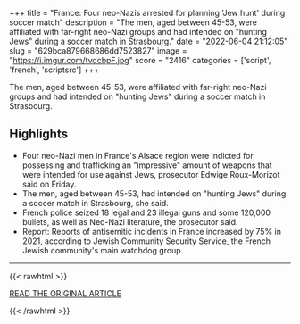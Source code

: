 +++
title = "France: Four neo-Nazis arrested for planning 'Jew hunt' during soccer match"
description = "The men, aged between 45-53, were affiliated with far-right neo-Nazi groups and had intended on \"hunting Jews\" during a soccer match in Strasbourg."
date = "2022-06-04 21:12:05"
slug = "629bca879668686dd7523827"
image = "https://i.imgur.com/tvdcbpF.jpg"
score = "2416"
categories = ['script', 'french', 'scriptsrc']
+++

The men, aged between 45-53, were affiliated with far-right neo-Nazi groups and had intended on \"hunting Jews\" during a soccer match in Strasbourg.

## Highlights

- Four neo-Nazi men in France's Alsace region were indicted for possessing and trafficking an "impressive" amount of weapons that were intended for use against Jews, prosecutor Edwige Roux-Morizot said on Friday.
- The men, aged between 45-53, had intended on "hunting Jews" during a soccer match in Strasbourg, she said.
- French police seized 18 legal and 23 illegal guns and some 120,000 bullets, as well as Neo-Nazi literature, the prosecutor said.
- Report: Reports of antisemitic incidents in France increased by 75% in 2021, according to Jewish Community Security Service, the French Jewish community's main watchdog group.

---

{{< rawhtml >}}
  <p class="article-category">
    <a target="_blank" href="https://www.jpost.com/diaspora/antisemitism/article-708550">READ THE ORIGINAL ARTICLE</a>
  </p>
{{< /rawhtml >}}
